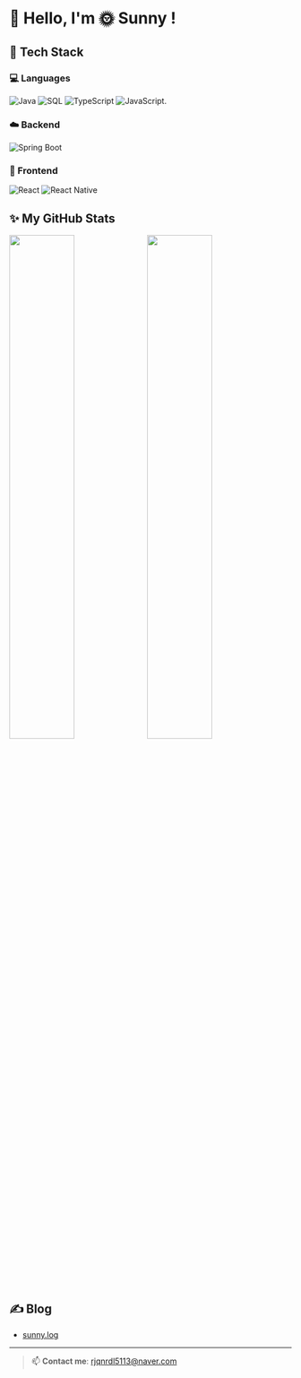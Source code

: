 # 👋 Hello, I'm 🌞 Sunny !

## 🔧 Tech Stack
### 💻 Languages
![Java](https://img.shields.io/badge/Java-007396?style=flat&logo=java&logoColor=white)
![SQL](https://img.shields.io/badge/MySQL-4479A1?style=flat&logo=mysql&logoColor=white)
![TypeScript](https://img.shields.io/badge/TypeScript-3178C6?style=flat&logo=typescript&logoColor=white)
![JavaScript](https://img.shields.io/badge/logo-javascript-blue?logo=javascript).

### ☁️ Backend
![Spring Boot](https://img.shields.io/badge/Spring%20Boot-6DB33F?style=flat&logo=spring-boot&logoColor=white)

### 📱 Frontend
![React](https://img.shields.io/badge/MySQL-4479A1?style=flat&logo=mysql&logoColor=white)
![React Native](https://img.shields.io/badge/React%20Native-61DAFB?style=flat&logo=react&logoColor=black)

## ✨ My GitHub Stats
<p align="left">
  <img src="https://github-readme-stats.vercel.app/api?username=Msun-ny&show_icons=true&theme=radical" width="48%" />
  <img src="https://github-readme-stats.vercel.app/api/top-langs/?username=Msun-ny&layout=compact&theme=radical" width="48%" />
</p>

## ✍️ Blog
- [sunny.log](https://velog.io/@suhyun224/posts)

---

> 📫 **Contact me**: rjqnrdl5113@naver.com
